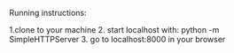 Running instructions: 

1.clone to your machine
2. start localhost with: python -m SimpleHTTPServer 
3. go to localhost:8000 in your browser

